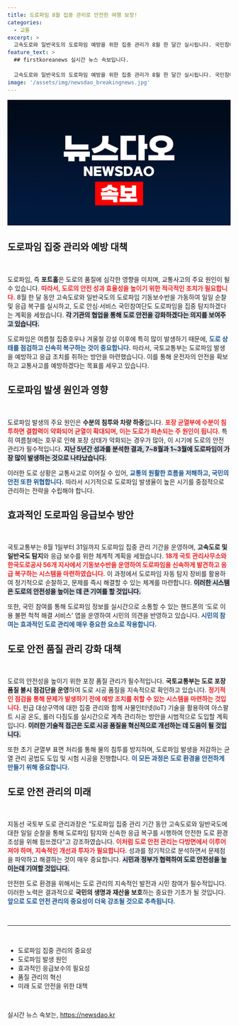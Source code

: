 ```yaml
---
title: 도로파임 8월 집중 관리로 안전한 여행 보장!
categories:
  - 교통
excerpt: >
  고속도로와 일반국도의 도로파임 예방을 위한 집중 관리가 8월 한 달간 실시됩니다. 국민참여단과 자동 탐지 장비로 신속한 응급복구에 나서며, 여름철 안전한 도로 환경 조성에 힘쓸 계획입니다.
feature_text: >
  ## firstkoreanews 실시간 뉴스 속보입니다.

  고속도로와 일반국도의 도로파임 예방을 위한 집중 관리가 8월 한 달간 실시됩니다. 국민참여단과 자동 탐지 장비로 신속한 응급복구에 나서며, 여름철 안전한 도로 환경 조성에 힘쓸 계획입니다.
image: '/assets/img/newsdao_breakingnews.jpg'
---
```


<p><img src="/assets/img/newsdao_breakingnews.jpg" alt="firstkoreanews 속보" /></p>

<h2 data-ke-size="size26">도로파임 집중 관리와 예방 대책</h2>

<p data-ke-size="size16">&nbsp;</p>

<p>도로파임, 즉 <b>포트홀</b>은 도로의 품질에 심각한 영향을 미치며, 교통사고의 주요 원인이 될 수 있습니다. <b><span style="color: #ee2323;">따라서, 도로의 안전 성과 효율성을 높이기 위한 적극적인 조치가 필요합니다.</span></b> 8월 한 달 동안 고속도로와 일반국도의 도로파임 기동보수반을 가동하여 일일 순찰 및 응급 복구를 실시하고, 도로 안심·서비스 국민참여단도 도로파임을 집중 탐지하겠다는 계획을 세웠습니다. <b><span style="background-color: #21538527;">각 기관의 협업을 통해 도로 안전을 강화하겠다는 의지를 보여주고 있습니다.</span></b></p>

<p>도로파임은 여름철 집중호우나 겨울철 강설 이후에 특히 많이 발생하기 때문에, <b><span style="color: #1a5490;">도로 상태를 점검하고 신속히 복구하는 것이 중요합니다.</span></b> 따라서, 국토교통부는 도로파임 발생을 예방하고 응급 조치를 취하는 방안을 마련했습니다. 이를 통해 운전자의 안전을 확보하고 교통사고를 예방하겠다는 목표를 세우고 있습니다.</p>

<h2 data-ke-size="size26">도로파임 발생 원인과 영향</h2>

<p data-ke-size="size16">&nbsp;</p>

<p>도로파임 발생의 주요 원인은 <b>수분의 침투와 차량 하중</b>입니다. <b><span style="color: #ee2323;">포장 균열부에 수분이 침투하면 결합력이 약화되어 균열이 확대되며, 이는 도로가 파손되는 주 원인이 됩니다.</span></b> 특히 여름철에는 호우로 인해 포장 상태가 악화되는 경우가 많아, 이 시기에 도로의 안전 관리가 필수적입니다. <b><span style="background-color: #21538527;">지난 5년간 성과를 분석한 결과, 7~8월과 1~3월에 도로파임이 가장 많이 발생하는 것으로 나타났습니다.</span></b></p>

<p>이러한 도로 상황은 교통사고로 이어질 수 있어, <b><span style="color: #1a5490;">교통의 원활한 흐름을 저해하고, 국민의 안전 또한 위협합니다.</span></b> 따라서 시기적으로 도로파임 발생율이 높은 시기를 중점적으로 관리하는 전략을 수립해야 합니다.</p>

<h2 data-ke-size="size26">효과적인 도로파임 응급보수 방안</h2>

<p data-ke-size="size16">&nbsp;</p>

<p>국토교통부는 8월 1일부터 31일까지 도로파임 집중 관리 기간을 운영하며, <b>고속도로 및 일반국도 탐지</b>와 응급 보수를 위한 체계적 계획을 세웠습니다. <b><span style="color: #ee2323;">18개 국토 관리사무소와 한국도로공사 56개 지사에서 기동보수반을 운영하여 도로파임을 신속하게 발견하고 응급 복구하는 시스템을 마련하였습니다.</span></b> 이 과정에서 도로파임 자동 탐지 장비를 활용하여 정기적으로 순찰하고, 문제를 즉시 해결할 수 있는 체계를 마련합니다. <b><span style="background-color: #21538527;">이러한 시스템은 도로의 안전성을 높이는 데 큰 기여를 할 것입니다.</span></b></p>

<p>또한, 국민 참여를 통해 도로파임 정보를 실시간으로 소통할 수 있는 핸드폰의 ‘도로 이용 불편 척척 해결 서비스’ 앱을 운영하여 시민의 의견을 반영하고 있습니다. <b><span style="color: #1a5490;">시민의 참여는 효과적인 도로 관리에 매우 중요한 요소로 작용합니다.</span></b></p>

<h2 data-ke-size="size26">도로 안전 품질 관리 강화 대책</h2>

<p data-ke-size="size16">&nbsp;</p>

<p>도로의 안전성을 높이기 위한 포장 품질 관리가 필수적입니다. <b>국토교통부는 도로 포장 품질 불시 점검단을 운영</b>하여 도로 시공 품질을 지속적으로 확인하고 있습니다. <b><span style="color: #ee2323;">정기적인 점검을 통해 문제가 발생하기 전에 예방 조치를 취할 수 있는 시스템을 마련하는 것입니다.</span></b> 핀급 대상구역에 대한 집중 관리와 함께 사물인터넷(IoT) 기술을 활용하여 아스팔트 시공 온도, 롤러 다짐도를 실시간으로 계측 관리하는 방안을 시범적으로 도입할 계획입니다. <b><span style="background-color: #21538527;">이러한 기술적 접근은 도로 시공 품질을 혁신적으로 개선하는 데 도움이 될 것입니다.</span></b></p>

<p>또한 초기 균열부 표면 처리를 통해 물의 침투를 방지하며, 도로파임 발생을 저감하는 균열 관리 공법도 도입 및 시험 시공을 진행합니다. <b><span style="color: #1a5490;">이 모든 과정은 도로 환경을 안전하게 만들기 위해 중요합니다.</span></b></p>

<h2 data-ke-size="size26">도로 안전 관리의 미래</h2>

<p data-ke-size="size16">&nbsp;</p>

<p>지동선 국토부 도로 관리과장은 "도로파임 집중 관리 기간 동안 고속도로와 일반국도에 대한 일일 순찰을 통해 도로파임 탐지와 신속한 응급 복구를 시행하여 안전한 도로 환경 조성을 위해 힘쓰겠다"고 강조하였습니다. <b><span style="color: #ee2323;">이처럼 도로 안전 관리는 다방면에서 이루어져야 하며, 지속적인 개선과 투자가 필요합니다.</span></b> 성과를 정기적으로 분석하면서 문제점을 파악하고 해결하는 것이 매우 중요합니다. <b><span style="background-color: #21538527;">시민과 정부가 협력하여 도로 안전성을 높이는데 기여할 것입니다.</span></b></p>

<p>안전한 도로 환경을 위해서는 도로 관리의 지속적인 발전과 시민 참여가 필수적입니다. 이러한 노력은 결과적으로 <b>국민의 생명과 재산을 보호</b>하는 중요한 기초가 될 것입니다. <b><span style="color: #1a5490;">앞으로 도로 안전 관리의 중요성이 더욱 강조될 것으로 추측됩니다.</span></b></p>

<p data-ke-size="size16">&nbsp;</p>

<hr>

<p data-ke-size="size16">&nbsp;</p>

<ul>
  <li>도로파임 집중 관리의 중요성</li>
  <li>도로파임 발생 원인</li>
  <li>효과적인 응급보수의 필요성</li>
  <li>품질 관리의 혁신</li>
  <li>미래 도로 안전을 위한 대책</li>
</ul>

<p data-ke-size="size16">&nbsp;</p>
실시간 뉴스 속보는, <a href="https://newsdao.kr" rel="dofollow">https://newsdao.kr</a>


